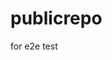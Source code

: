 # publicrepo
for e2e test































































































































































































